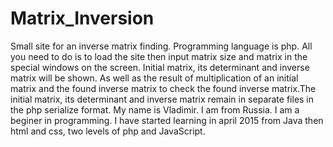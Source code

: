 # Matrix_Inversion
Small site for an inverse matrix finding. Programming language is php.
All you need to do is to load the site then input matrix size and matrix in the special windows on the screen.
Initial matrix, its determinant and inverse matrix will be shown. As well as the result of multiplication of an initial matrix and the found inverse matrix to check the found inverse matrix.The initial matrix, its determinant and inverse matrix remain in separate files in the php serialize format.
My name is Vladimir. I am from Russia. I am a beginer in programming. I have started learning in april 2015 from Java then html and css, two levels of php and JavaScript.
